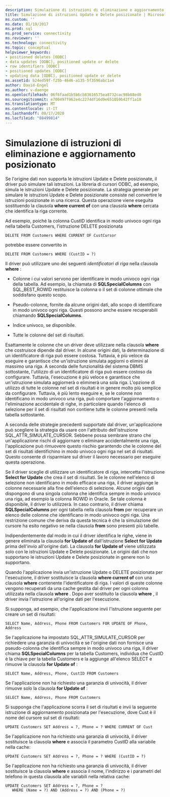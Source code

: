 ```yaml
---
description: Simulazione di istruzioni di eliminazione e aggiornamento posizionato
title: Simulazione di istruzioni Update e Delete posizionate | Microsoft Docs
ms.custom: ''
ms.date: 01/19/2017
ms.prod: sql
ms.prod_service: connectivity
ms.reviewer: ''
ms.technology: connectivity
ms.topic: conceptual
helpviewer_keywords:
- positioned deletes [ODBC]
- data updates [ODBC], positioned update or delete
- row identifiers [ODBC]
- positioned updates [ODBC]
- updating data [ODBC], positioned update or delete
ms.assetid: b24ed59f-f25b-4646-a135-5f3596abc1a4
author: David-Engel
ms.author: v-daenge
ms.openlocfilehash: 06f6faad1b5b6cb83616575ea8732cac98b88ed0
ms.sourcegitcommit: e700497f962e4c2274df16d9e651059b42ff1a10
ms.translationtype: MT
ms.contentlocale: it-IT
ms.lasthandoff: 08/17/2020
ms.locfileid: "88499814"
---
```

# <a name="simulating-positioned-update-and-delete-statements"></a>Simulazione di istruzioni di eliminazione e aggiornamento posizionato
Se l'origine dati non supporta le istruzioni Update e Delete posizionate, il driver può simulare tali istruzioni. La libreria di cursori ODBC, ad esempio, simula le istruzioni Update e Delete posizionate. La strategia generale per simulare le istruzioni Update e Delete posizionate consiste nel convertire le istruzioni posizionate in una ricerca. Questa operazione viene eseguita sostituendo la clausola **where current of** con una clausola **where** cercata che identifica la riga corrente.  
  
 Ad esempio, poiché la colonna CustID identifica in modo univoco ogni riga nella tabella Customers, l'istruzione DELETE posizionata  
  
```  
DELETE FROM Customers WHERE CURRENT OF CustCursor  
```  
  
 potrebbe essere convertito in  
  
```  
DELETE FROM Customers WHERE (CustID = ?)  
```  
  
 Il driver può utilizzare uno dei seguenti *identificatori di riga* nella clausola **where** :  
  
-   Colonne i cui valori servono per identificare in modo univoco ogni riga della tabella. Ad esempio, la chiamata di **SQLSpecialColumns** con SQL_BEST_ROWID restituisce la colonna o il set di colonne ottimale che soddisfano questo scopo.  
  
-   Pseudo-colonne, fornite da alcune origini dati, allo scopo di identificare in modo univoco ogni riga. Questi possono anche essere recuperabili chiamando **SQLSpecialColumns**.  
  
-   Indice univoco, se disponibile.  
  
-   Tutte le colonne del set di risultati.  
  
 Esattamente le colonne che un driver deve utilizzare nella clausola **where** che costruisce dipende dal driver. In alcune origini dati, la determinazione di un identificatore di riga può essere costosa. Tuttavia, è più veloce da eseguire e garantisce che un'istruzione simulata aggiorni o elimini al massimo una riga. A seconda delle funzionalità del sistema DBMS sottostante, l'utilizzo di un identificatore di riga può essere costoso da configurare. Tuttavia, l'esecuzione è più veloce e garantisce che un'istruzione simulata aggiornerà o eliminerà una sola riga. L'opzione di utilizzo di tutte le colonne nel set di risultati è in genere molto più semplice da configurare. Tuttavia, è più lento eseguire e, se le colonne non identificano in modo univoco una riga, può comportare l'aggiornamento o l'eliminazione accidentale di righe, in particolare quando l'elenco di selezione per il set di risultati non contiene tutte le colonne presenti nella tabella sottostante.  
  
 A seconda delle strategie precedenti supportate dal driver, un'applicazione può scegliere la strategia da usare con l'attributo dell'istruzione SQL_ATTR_SIMULATE_CURSOR. Sebbene possa sembrare strano che un'applicazione rischi di aggiornare o eliminare accidentalmente una riga, l'applicazione può rimuovere questo rischio garantendo che le colonne del set di risultati identifichino in modo univoco ogni riga nel set di risultati. Questo consente di risparmiare sul driver il lavoro necessario per eseguire questa operazione.  
  
 Se il driver sceglie di utilizzare un identificatore di riga, intercetta l'istruzione **Select for Update** che crea il set di risultati. Se le colonne nell'elenco di selezione non identificano in modo efficace una riga, il driver aggiunge le colonne necessarie alla fine dell'elenco di selezione. Alcune origini dati dispongono di una singola colonna che identifica sempre in modo univoco una riga, ad esempio la colonna ROWID in Oracle. Se tale colonna è disponibile, il driver lo utilizzerà. In caso contrario, il driver chiama **SQLSpecialColumns** per ogni tabella nella clausola **from** per recuperare un elenco delle colonne che identificano in modo univoco ogni riga. Una restrizione comune che deriva da questa tecnica è che la simulazione del cursore ha esito negativo se nella clausola **from** sono presenti più tabelle.  
  
 Indipendentemente dal modo in cui il driver identifica le righe, viene in genere eliminata la clausola **for Update of** dall'istruzione **Select for Update** prima dell'invio all'origine dati. La clausola **for Update of** viene utilizzata solo con le istruzioni Update e Delete posizionate. Le origini dati che non supportano le istruzioni Update e Delete posizionate in genere non lo supportano.  
  
 Quando l'applicazione invia un'istruzione Update o DELETE posizionata per l'esecuzione, il driver sostituisce la clausola **where current of** con una clausola **where** contenente l'identificatore di riga. I valori di queste colonne vengono recuperati da una cache gestita dal driver per ogni colonna utilizzata nella clausola **where** . Dopo aver sostituito la clausola **where** , il driver invia l'istruzione all'origine dati per l'esecuzione.  
  
 Si supponga, ad esempio, che l'applicazione invii l'istruzione seguente per creare un set di risultati:  
  
```  
SELECT Name, Address, Phone FROM Customers FOR UPDATE OF Phone, Address  
```  
  
 Se l'applicazione ha impostato SQL_ATTR_SIMULATE_CURSOR per richiedere una garanzia di univocità e se l'origine dati non fornisce una pseudo-colonna che identifica sempre in modo univoco una riga, il driver chiama **SQLSpecialColumns** per la tabella Customers, individua che CustID è la chiave per la tabella Customers e la aggiunge all'elenco SELECT e rimuove la clausola **for Update of** :  
  
```  
SELECT Name, Address, Phone, CustID FROM Customers  
```  
  
 Se l'applicazione non ha richiesto una garanzia di univocità, il driver rimuove solo la clausola **for Update of** :  
  
```  
SELECT Name, Address, Phone FROM Customers  
```  
  
 Si supponga che l'applicazione scorra il set di risultati e invii la seguente istruzione di aggiornamento posizionata per l'esecuzione, dove Cust è il nome del cursore sul set di risultati:  
  
```  
UPDATE Customers SET Address = ?, Phone = ? WHERE CURRENT OF Cust  
```  
  
 Se l'applicazione non ha richiesto una garanzia di univocità, il driver sostituisce la clausola **where** e associa il parametro CustID alla variabile nella cache:  
  
```  
UPDATE Customers SET Address = ?, Phone = ? WHERE (CustID = ?)  
```  
  
 Se l'applicazione non ha richiesto una garanzia di univocità, il driver sostituisce la clausola **where** e associa il nome, l'indirizzo e i parametri del telefono in questa clausola alle variabili nella relativa cache:  
  
```  
UPDATE Customers SET Address = ?, Phone = ?  
   WHERE (Name = ?) AND (Address = ?) AND (Phone = ?)  
```
